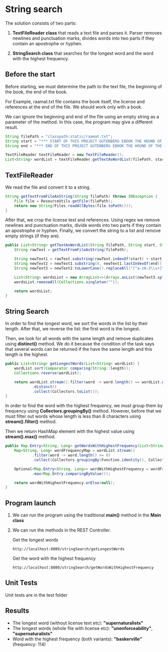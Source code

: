 # String search

The solution consists of two parts:
1. **TextFileReader class** that reads a text file and parses it. 
Parser removes newlines and punctuation marks, divides words into two parts if they contain
an apostrophe or hyphen.

2. **StringSearch class** that searches for the longest word and the word with the highest frequency.

## Before the start
Before starting, we must determine the path to the text file, the beginning of the book,
the end of the book.

For Example, raamat.txt file contains the book itself, the license and references at the 
end of the file. We should work only with a book.

We can ignore the beginning and end of the file using an empty string 
as a parameter of the method. In this case, the program may give a different result.
```java
String filePath = "classpath:static/raamat.txt";
String start = "*** START OF THIS PROJECT GUTENBERG EBOOK THE HOUND OF THE BASKERVILLES ***";
String end = "*** END OF THIS PROJECT GUTENBERG EBOOK THE HOUND OF THE BASKERVILLES ***";

TextFileReader textFileReader = new TextFileReader();
List<String> wordList = textFileReader.getTextAsWordList(filePath, start, end);
```

## TextFileReader
We read the file and convert it to a string.
```java
String getTextFromFileAsString(String filePath) throws IOException {
    File file = ResourceUtils.getFile(filePath);
    return new String(Files.readAllBytes(file.toPath()));
}
```
After that, we crop the license text and references. Using regex we remove newlines 
and punctuation marks, divide words into two parts if they contain an apostrophe or hyphen.
Finally, we convert the string to a list and remove empty strings (if they are).
```java
public List<String> getTextAsWordList(String filePath, String start, String end) throws IOException {
    String rawText = getTextFromFileAsString(filePath);

    String newText1 = rawText.substring(rawText.indexOf(start) + start.length());
    String newText2 = newText1.substring(0, newText1.lastIndexOf(end));
    String newText3 = newText2.toLowerCase().replaceAll("[^a-zA-Z\\s+]", " ");

    List<String> wordsList = new ArrayList<>(Arrays.asList(newText3.split("\\s+")));
    wordsList.removeAll(Collections.singleton(""));

    return wordsList;
}
```

## String Search
In order to find the longest word, we sort the words in the list by their length.
After that, we reverse the list: the first word is the longest.

Then, we look for all words with the same length and remove duplicates using **distinct()** method.
We do it because the condition of the task says that several words can be returned 
if the have the same length and this length is the highest.
```java
public List<String> getLongestWords(List<String> wordList) {
    wordList.sort(Comparator.comparing(String::length));
    Collections.reverse(wordList);

    return wordList.stream().filter(word -> word.length() == wordList.get(0).length())
            .distinct()
            .collect(Collectors.toList());
}
```
In order to find the word with the highest frequency, we must group them by frequency using
**Collectors.groupingBy()** method. However, before that we must filter out words whose length
is less than 8 characters using **stream().filter()** method.

Then we return HashMap element with the highest value using **stream().max()** method.
```java
public Map.Entry<String, Long> getWordsWithHighestFrequency(List<String> wordList) {
    Map<String, Long> wordFrequencyMap = wordList.stream()
            .filter(word -> word.length() >= 8)
            .collect(Collectors.groupingBy(Function.identity(), Collectors.counting()));

    Optional<Map.Entry<String, Long>> wordWithHighestFrequency = wordFrequencyMap.entrySet().stream()
            .max(Map.Entry.comparingByValue());

    return wordWithHighestFrequency.orElse(null);
}
```

## Program launch
1. We can run the program using the traditional **main()** method in the **Main class**
2. We can run the methods in the REST Controller.

    Get the longest words
    ```
    http://localhost:8080/stringSearch/getLongestWords
    ```
    
    Get the word with the highest frequency
    ```
    http://localhost:8080/stringSearch/getWordsWithHighestFrequency
    ```

## Unit Tests
Unit tests are in the test folder

## Results
* The longest word (without license text etc): **"supernaturalists"**
* The longest words (whole file with license etc): **"unenforceability"**, **"supernaturalists"**
* Word with the highest frequency (both variants): **"baskerville"** (frequency: 114)
